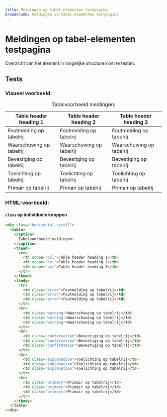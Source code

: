 ```yaml
---
title: Meldingen op tabel-elementen testpagina
breadcrumb: Meldingen op tabel-elementen testpagina
---
```


<h1 id="introduction">Meldingen op tabel-elementen testpagina</h1>

Overzicht van het element in mogelijke structuren om te testen.

<h2 id="tests">Tests</h2>

### Visueel voorbeeld:

  <div class="horizontal-scroll">
    <table>
      <caption> Tabelvoorbeeld meldingen: </caption>
      <thead>
        <tr>
          <th scope="col">Table header heading 1</th>
          <th scope="col">Table header heading 2</th>
          <th scope="col">Table header heading 3</th>
        </tr>
      </thead>
      <tbody>
        <tr>
          <td class="error">Foutmelding op tabelrij</td>
          <td class="error">Foutmelding op tabelrij</td>
          <td class="error">Foutmelding op tabelrij</td>
        </tr>
        <tr>
          <td class="warning">Waarschuwing op tabelrij</td>
          <td class="warning">Waarschuwing op tabelrij</td>
          <td class="warning">Waarschuwing op tabelrij</td>
        </tr>
        <tr>
          <td class="confirmation">Bevestiging op tabelrij</td>
          <td class="confirmation">Bevestiging op tabelrij</td>
          <td class="confirmation">Bevestiging op tabelrij</td>
        </tr>
        <tr>
          <td class="explanation">Toelichting op tabelrij</td>
          <td class="explanation">Toelichting op tabelrij</td>
          <td class="explanation">Toelichting op tabelrij</td>
        </tr>
        <tr>
          <td class="primary">Primair op tabelrij</td>
          <td class="primary">Primair op tabelrij</td>
          <td class="primary">Primair op tabelrij</td>
        </tr>
      </tbody>
    </table>
  </div>

### HTML-voorbeeld:

#### `class` op individuele knoppen

```html
<div class="horizontal-scroll">
  <table>
    <caption>
      Tabelvoorbeeld meldingen:
    </caption>
    <thead>
      <tr>
        <th scope="col">Table header heading 1</th>
        <th scope="col">Table header heading 2</th>
        <th scope="col">Table header heading 3</th>
      </tr>
    </thead>
    <tbody>
      <tr>
        <td class="error">Foutmelding op tabelrij</td>
        <td class="error">Foutmelding op tabelrij</td>
        <td class="error">Foutmelding op tabelrij</td>
      </tr>
      <tr>
        <td class="warning">Waarschuwing op tabelrij</td>
        <td class="warning">Waarschuwing op tabelrij</td>
        <td class="warning">Waarschuwing op tabelrij</td>
      </tr>
      <tr>
        <td class="confirmation">Bevestiging op tabelrij</td>
        <td class="confirmation">Bevestiging op tabelrij</td>
        <td class="confirmation">Bevestiging op tabelrij</td>
      </tr>
      <tr>
        <td class="explanation">Toelichting op tabelrij</td>
        <td class="explanation">Toelichting op tabelrij</td>
        <td class="explanation">Toelichting op tabelrij</td>
      </tr>
      <tr>
        <td class="primary">Primair op tabelrij</td>
        <td class="primary">Primair op tabelrij</td>
        <td class="primary">Primair op tabelrij</td>
      </tr>
    </tbody>
  </table>
</div>
```
